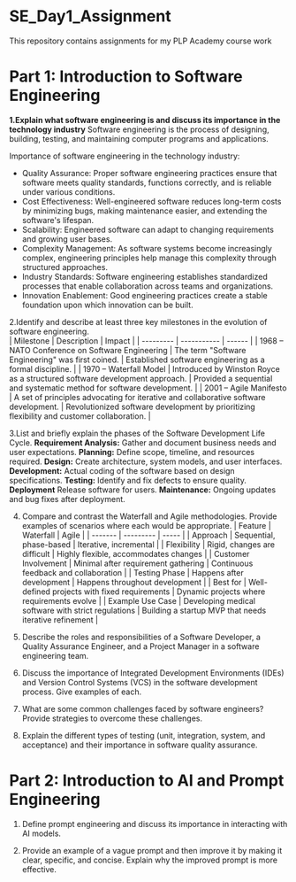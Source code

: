 # SE_Day1_Assignment
This repository contains assignments for my PLP Academy course work


# Part 1: Introduction to Software Engineering

**1.Explain what software engineering is and discuss its importance in the technology industry**
Software engineering is the process of designing, building, testing, and maintaining computer programs and applications.

Importance of software engineering in the technology industry:

- Quality Assurance: Proper software engineering practices ensure that software meets quality standards, functions correctly, and is reliable under various conditions.
- Cost Effectiveness: Well-engineered software reduces long-term costs by minimizing bugs, making maintenance easier, and extending the software's lifespan.
- Scalability: Engineered software can adapt to changing requirements and growing user bases.
- Complexity Management: As software systems become increasingly complex, engineering principles help manage this complexity through structured approaches.
- Industry Standards: Software engineering establishes standardized processes that enable collaboration across teams and organizations.
- Innovation Enablement: Good engineering practices create a stable foundation upon which innovation can be built.

2.Identify and describe at least three key milestones in the evolution of software engineering.  
| Milestone	| Description |	Impact |
| --------- | ----------- | ------ |
| 1968 – NATO Conference on Software Engineering | The term "Software Engineering" was first coined. |	Established software engineering as a formal discipline. |
| 1970 – Waterfall Model | Introduced by Winston Royce as a structured software development approach. |	Provided a sequential and systematic method for software development. |
| 2001 – Agile Manifesto | A set of principles advocating for iterative and collaborative software development. | Revolutionized software development by prioritizing flexibility and customer collaboration. |

3.List and briefly explain the phases of the Software Development Life Cycle.
**Requirement Analysis:** Gather and document business needs and user expectations.
**Planning:**	Define scope, timeline, and resources required.
**Design:**	Create architecture, system models, and user interfaces.
**Development:**	Actual coding of the software based on design specifications.
**Testing:**	Identify and fix defects to ensure quality.
**Deployment**	Release software for users.
**Maintenance:**	Ongoing updates and bug fixes after deployment.

4. Compare and contrast the Waterfall and Agile methodologies. Provide examples of scenarios where each would be appropriate.
| Feature	| Waterfall	| Agile |
| ------- | --------- | ----- |
| Approach | Sequential, phase-based	| Iterative, incremental |
| Flexibility |	Rigid, changes are difficult |	Highly flexible, accommodates changes |
| Customer Involvement |	Minimal after requirement gathering	| Continuous feedback and collaboration |
| Testing Phase |	Happens after development	| Happens throughout development |
| Best for |	Well-defined projects with fixed requirements |	Dynamic projects where requirements evolve |
| Example Use Case |	Developing medical software with strict regulations |	Building a startup MVP that needs iterative refinement |

5. Describe the roles and responsibilities of a Software Developer, a Quality Assurance Engineer, and a Project Manager in a software engineering team.


6. Discuss the importance of Integrated Development Environments (IDEs) and Version Control Systems (VCS) in the software development process. Give examples of each.


7. What are some common challenges faced by software engineers? Provide strategies to overcome these challenges.

8. Explain the different types of testing (unit, integration, system, and acceptance) and their importance in software quality assurance.


# Part 2: Introduction to AI and Prompt Engineering

1. Define prompt engineering and discuss its importance in interacting with AI models.


2. Provide an example of a vague prompt and then improve it by making it clear, specific, and concise. Explain why the improved prompt is more effective.


